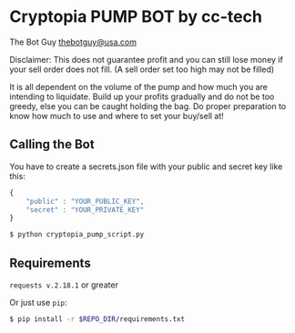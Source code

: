 # Cryptopia PUMP BOT by cc-tech
The Bot Guy <thebotguy@usa.com>

Disclaimer: This does not guarantee profit and you can still lose money if your
sell order does not fill. (A sell order set too high may not be filled)

It is all dependent on the volume of the pump and how much you are intending to liquidate.
Build up your profits gradually and do not be too greedy, else you can be caught holding
the bag. Do proper preparation to know how much to use and where to set your buy/sell at!

## Calling the Bot
You have to create a secrets.json file with your public and secret key
like this:

``` javascript
{
    "public" : "YOUR_PUBLIC_KEY",
    "secret" : "YOUR_PRIVATE_KEY"
}
```

``` sh
$ python cryptopia_pump_script.py
```

## Requirements
`requests v.2.18.1` or greater

Or just use `pip`:
``` bash
$ pip install -r $REPO_DIR/requirements.txt
```
